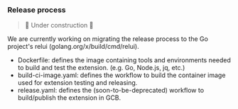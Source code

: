 ### Release process

> 🚧 Under construction 🚧

We are currently working on migrating the release process to the Go project's relui (golang.org/x/build/cmd/relui).

* Dockerfile: defines the image containing tools and environments needed to build and test the extension. (e.g. Go, Node.js, jq, etc.)
* build-ci-image.yaml: defines the workflow to build the container image used for extension testing and releasing.
* release.yaml: defines the (soon-to-be-deprecated) workflow to build/publish the extension in GCB.